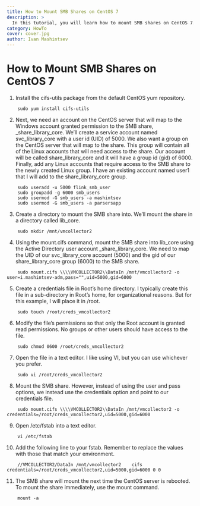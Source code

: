 ```yaml
---
title: How to Mount SMB Shares on CentOS 7
description: >
  In this tutorial, you will learn how to mount SMB shares on CentOS 7. You will be guided through the process for both desktop and server installations of the operating system.
category: HowTo
cover: cover.jpg
author: Ivan Mashintsev
---
```


# How to Mount SMB Shares on CentOS 7

1) Install the cifs-utils package from the default CentOS yum repository.
```
    sudo yum install cifs-utils
```

2) Next, we need an account on the CentOS server that will map to the Windows account granted permission to the SMB share, _share_library_core. We’ll create a service account named svc_library_core with a user id (UID) of 5000.
We also want a group on the CentOS server that will map to the share. This group will contain all of the Linux accounts that will need access to the share. Our account will be called share_library_core and it will have a group id (gid) of 6000.
Finally, add any Linux accounts that require access to the SMB share to the newly created Linux group. I have an existing account named user1 that I will add to the share_library_core group.
```
    sudo useradd -u 5000 flink_smb_user
    sudo groupadd -g 6000 smb_users
    sudo usermod -G smb_users -a mashintsev
    sudo usermod -G smb_users -a parsersapp
```
3) Create a directory to mount the SMB share into. We’ll mount the share in a directory called lib_core.
```
    sudo mkdir /mnt/vmcollector2
```
4) Using the mount.cifs command, mount the SMB share into lib_core using the Active Directory user account _share_library_core. We need to map the UID of our svc_library_core account (5000) and the gid of our share_library_core group (6000) to the SMB share.
```
    sudo mount.cifs \\\\VMCOLLECTOR2\\DataIn /mnt/vmcollector2 -o user=i.mashintsev-adm,pass="",uid=5000,gid=6000
```
5) Create a credentials file in Root’s home directory. I typically create this file in a sub-directory in Root’s home, for organizational reasons. But for this example, I will place it in /root.
```
    sudo touch /root/creds_vmcollector2
```
6) Modify the file’s permissions so that only the Root account is granted read permissions. No groups or other users should have access to the file.
```
    sudo chmod 0600 /root/creds_vmcollector2
```
7) Open the file in a text editor. I like using VI, but you can use whichever you prefer.
```
    sudo vi /root/creds_vmcollector2
```
8) Mount the SMB share. However, instead of using the user and pass options, we instead use the credentials option and point to our credentials file.
```
    sudo mount.cifs \\\\VMCOLLECTOR2\\DataIn /mnt/vmcollector2 -o credentials=/root/creds_vmcollector2,uid=5000,gid=6000
```
9) Open /etc/fstab into a text editor.
```
    vi /etc/fstab
```
10) Add the following line to your fstab. Remember to replace the values with those that match your environment.
```
    //VMCOLLECTOR2/DataIn /mnt/vmcollector2    cifs    credentials=/root/creds_vmcollector2,uid=5000,gid=6000 0 0
```
11) The SMB share will mount the next time the CentOS server is rebooted. To mount the share immediately, use the mount command.
```
    mount -a
```
